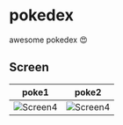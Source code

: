 # pokedex
awesome pokedex :heart_eyes:

## Screen

poke1             |  poke2
:-------------------------:|:-------------------------:
![Screen4](../master/pokedex/pokemon1.png)  |  ![Screen4](../master/pokedex/pokemon.png)
